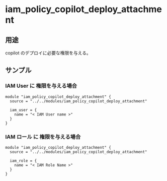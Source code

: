 # iam_policy_copilot_deploy_attachment

## 用途

copilot のデプロイに必要な権限を与える。

## サンプル

### IAM User に 権限を与える場合 
```
module "iam_policy_copilot_deploy_attachment" {
  source = "../../modules/iam_policy_copilot_deploy_attachment"

  iam_user = {
    name = "< IAM User name >"
  }
}
```

### IAM ロール に 権限を与える場合

```
module "iam_policy_copilot_deploy_attachment" {
  source = "../../modules/iam_policy_copilot_deploy_attachment"

  iam_role = {
    name = "< IAM Role Name >"
  }
}
```

